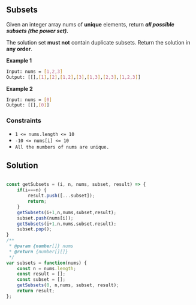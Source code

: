 
##   Subsets

Given an integer array nums of **unique** elements, return ***all possible subsets (the power set).***

The solution set **must not** contain duplicate subsets. Return the solution in **any order**.

 

**Example 1**
```bash
Input: nums = [1,2,3]
Output: [[],[1],[2],[1,2],[3],[1,3],[2,3],[1,2,3]]
```

**Example 2**
```bash
Input: nums = [0]
Output: [[],[0]]
```

### Constraints

- ```1 <= nums.length <= 10```
- ```-10 <= nums[i] <= 10```
- ```All the numbers of nums are unique.```

## Solution

```javascript

const getSubsets = (i, n, nums, subset, result) => {
    if(i===n) {
        result.push([...subset]);
        return;
    }
    getSubsets(i+1,n,nums,subset,result);
    subset.push(nums[i]);
    getSubsets(i+1,n,nums,subset,result);
    subset.pop();
}
/**
 * @param {number[]} nums
 * @return {number[][]}
 */
var subsets = function(nums) {
    const n = nums.length;
    const result = [];
    const subset = [];
    getSubsets(0, n,nums, subset, result);
    return result;
};
```
